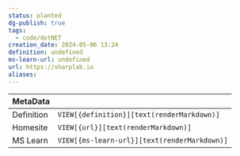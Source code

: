 ```yaml
---
status: planted
dg-publish: true
tags:
  - code/dotNET
creation_date: 2024-05-06 13:24
definition: undefined
ms-learn-url: undefined
url: https://sharplab.io
aliases:
---
```


| MetaData   |                                              |
| ---------- | -------------------------------------------- |
| Definition | `VIEW[{definition}][text(renderMarkdown)]`   |
| Homesite   | `VIEW[{url}][text(renderMarkdown)]`          |
| MS Learn   | `VIEW[{ms-learn-url}][text(renderMarkdown)]` |
